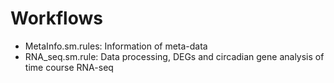 # Workflows

- MetaInfo.sm.rules: Information of meta-data
- RNA_seq.sm.rule: Data processing, DEGs and circadian gene analysis of time course RNA-seq 